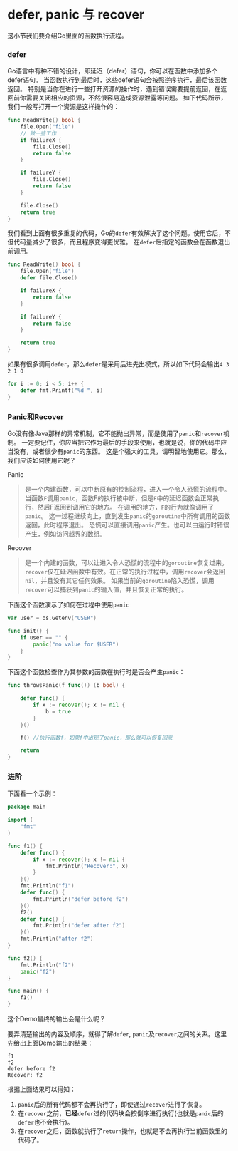 # defer, panic 与 recover
这小节我们要介绍Go里面的函数执行流程。

### defer
Go语言中有种不错的设计，即延迟（defer）语句，你可以在函数中添加多个defer语句。
当函数执行到最后时，这些defer语句会按照逆序执行，最后该函数返回。
特别是当你在进行一些打开资源的操作时，遇到错误需要提前返回，在返回前你需要关闭相应的资源，不然很容易造成资源泄露等问题。
如下代码所示，我们一般写打开一个资源是这样操作的：
```go
func ReadWrite() bool {
	file.Open("file")
	// 做一些工作
	if failureX {
		file.Close()
		return false
	}

	if failureY {
		file.Close()
		return false
	}

	file.Close()
	return true
}
```

我们看到上面有很多重复的代码，Go的`defer`有效解决了这个问题。使用它后，不但代码量减少了很多，而且程序变得更优雅。
在`defer`后指定的函数会在函数退出前调用。
```go
func ReadWrite() bool {
	file.Open("file")
	defer file.Close()

	if failureX {
		return false
	}

	if failureY {
		return false
	}

	return true
}
```

如果有很多调用`defer`，那么`defer`是采用后进先出模式，所以如下代码会输出`4 3 2 1 0`
```go
for i := 0; i < 5; i++ {
	defer fmt.Printf("%d ", i)
}
```

### Panic和Recover
Go没有像Java那样的异常机制，它不能抛出异常，而是使用了`panic`和`recover`机制。
一定要记住，你应当把它作为最后的手段来使用，也就是说，你的代码中应当没有，或者很少有`panic`的东西。
这是个强大的工具，请明智地使用它。那么，我们应该如何使用它呢？

Panic
> 是一个内建函数，可以中断原有的控制流程，进入一个令人恐慌的流程中。
> 当函数`F`调用`panic`，函数F的执行被中断，但是`F`中的延迟函数会正常执行，然后F返回到调用它的地方。
> 在调用的地方，`F`的行为就像调用了`panic`。
> 这一过程继续向上，直到发生`panic`的`goroutine`中所有调用的函数返回，此时程序退出。
> 恐慌可以直接调用`panic`产生。也可以由运行时错误产生，例如访问越界的数组。

Recover
> 是一个内建的函数，可以让进入令人恐慌的流程中的`goroutine`恢复过来。
> `recover`仅在延迟函数中有效。在正常的执行过程中，调用`recover`会返回`nil`，并且没有其它任何效果。
> 如果当前的`goroutine`陷入恐慌，调用`recover`可以捕获到`panic`的输入值，并且恢复正常的执行。

下面这个函数演示了如何在过程中使用`panic`
```go
var user = os.Getenv("USER")

func init() {
	if user == "" {
		panic("no value for $USER")
	}
}
```

下面这个函数检查作为其参数的函数在执行时是否会产生`panic`：
```go
func throwsPanic(f func()) (b bool) {

	defer func() {
		if x := recover(); x != nil {
			b = true
		}
	}()

	f() //执行函数f，如果f中出现了panic，那么就可以恢复回来

	return
}
```

### 进阶
下面看一个示例：
```go
package main

import (
	"fmt"
)

func f1() {
	defer func() {
		if x := recover(); x != nil {
			fmt.Println("Recover:", x)
		}
	}()
	fmt.Println("f1")
	defer func() {
		fmt.Println("defer before f2")
	}()
	f2()
	defer func() {
		fmt.Println("defer after f2")
	}()
	fmt.Println("after f2")
}

func f2() {
	fmt.Println("f2")
	panic("f2")
}

func main() {
	f1()
}
```
这个Demo最终的输出会是什么呢？

要弄清楚输出的内容及顺序，就得了解`defer`, `panic`及`recover`之间的关系。这里先给出上面Demo输出的结果：
```
f1
f2
defer before f2
Recover: f2
```
根据上面结果可以得知：

1. `panic`后的所有代码都不会再执行了，即使通过`recover`进行了恢复。
2. 在`recover`之前，**已经**`defer`过的代码块会按倒序进行执行(也就是`panic`后的`defer`也不会执行)。
3. 在`recover`之后，函数就执行了`return`操作，也就是不会再执行当前函数里的代码了。

